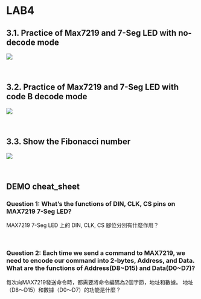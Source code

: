 # LAB4

## 3.1. Practice of Max7219 and 7-Seg LED with no-decode mode

![](https://i.imgur.com/msyG0Zr.png)

<br>

## 3.2. Practice of Max7219 and 7-Seg LED with code B decode mode

![](https://i.imgur.com/2B0D2yw.png)

<br>


## 3.3. Show the Fibonacci number

![](https://i.imgur.com/ipjseZy.png)


<br>

## DEMO cheat_sheet

### Question 1: What’s the functions of DIN, CLK, CS pins on MAX7219 7-Seg LED?
MAX7219 7-Seg LED 上的 DIN, CLK, CS 腳位分別有什麼作用？

<br>

### Question 2: Each time we send a command to MAX7219, we need to encode our command into 2-bytes, Address, and Data. What are the functions of Address(D8~D15) and Data(D0~D7)?
每次向MAX7219發送命令時，都需要將命令編碼為2個字節，地址和數據。 地址（D8〜D15）和數據（D0〜D7）的功能是什麼？
